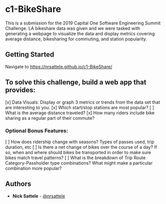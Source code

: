 # c1-BikeShare

This is a submission for the 2019 Capital One Software Engineering Summit Challenge. LA bikeshare data was given and we were tasked with generating a webpage to visualize the data and display metrics covering average distance, bikesharing for commuting, and station popularity.

## Getting Started

Navigate to https://nrsattele.github.io/c1-BikeShare/

## To solve this challenge, build a web app that provides:

[x] Data Visuals: Display or graph 3 metrics or trends from the data set that are interesting to you.
[x] Which start/stop stations are most popular?
[ ] What is the average distance traveled?
[x] How many riders include bike sharing as a regular part of their commute?

### Optional Bonus Features:

[ ] How does ridership change with seasons? Types of passes used, trip duration, etc
[ ] Is there a net change of bikes over the course of a day? If so, when and where should bikes be transported in order to make sure bikes match travel patterns?
[ ] What is the breakdown of Trip Route Category-Passholder type combinations? What might make a particular combination more popular?

## Authors

* **Nick Sattele** - [@nrsattele](https://github.com/nrsattele)
